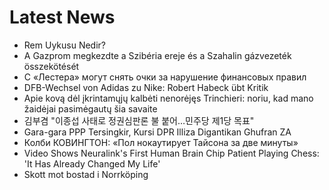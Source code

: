 # Latest News
-  Rem Uykusu Nedir?
-  A Gazprom megkezdte a Szibéria ereje és a Szahalin gázvezeték összekötését
-  С «Лестера» могут снять очки за нарушение финансовых правил
-  DFB-Wechsel von Adidas zu Nike: Robert Habeck übt Kritik
-  Apie kovą dėl įkrintamųjų kalbėti nenorėjęs Trinchieri: noriu, kad mano žaidėjai pasimėgautų šia savaite
-  김부겸 "이종섭 사태로 정권심판론 불 붙어…민주당 제1당 목표"
-  Gara-gara PPP Tersingkir, Kursi DPR Illiza Digantikan Ghufran ZA
-  Колби КОВИНГТОН: «Пол нокаутирует Тайсона за две минуты»
-  Video Shows Neuralink's First Human Brain Chip Patient Playing Chess: 'It Has Already Changed My Life'
-  Skott mot bostad i Norrköping
